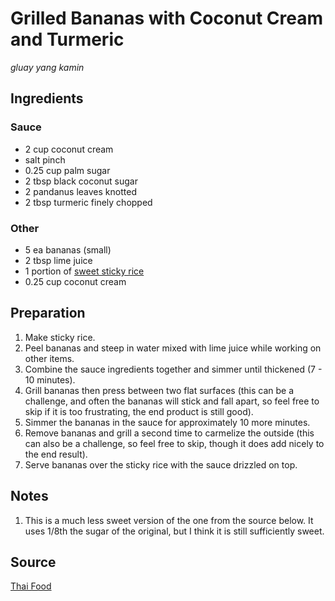 # Grilled Bananas with Coconut Cream and Turmeric

_gluay yang kamin_

## Ingredients

### Sauce

- 2 cup coconut cream
- salt pinch
- 0.25 cup palm sugar
- 2 tbsp black coconut sugar
- 2 pandanus leaves knotted
- 2 tbsp turmeric finely chopped

### Other

- 5 ea bananas (small)
- 2 tbsp lime juice
- 1 portion of [sweet sticky rice](sweet-sticky-rice.md)
- 0.25 cup coconut cream

## Preparation

1. Make sticky rice.
1. Peel bananas and steep in water mixed with lime juice while working on other items.
1. Combine the sauce ingredients together and simmer until thickened (7 - 10 minutes).
1. Grill bananas then press between two flat surfaces (this can be a challenge, and often the bananas will stick and fall apart, so feel free to skip if it is too frustrating, the end product is still good).
1. Simmer the bananas in the sauce for approximately 10 more minutes.
1. Remove bananas and grill a second time to carmelize the outside (this can also be a challenge, so feel free to skip, though it does add nicely to the end result).
1. Serve bananas over the sticky rice with the sauce drizzled on top.

## Notes

1. This is a much less sweet version of the one from the source below. It uses 1/8th the sugar of the original, but I think it is still sufficiently sweet.

## Source

[Thai Food](https://www.goodreads.com/book/show/154051.Thai_Food)
